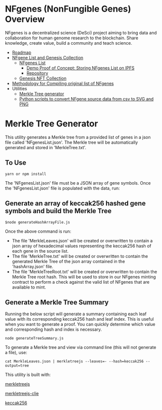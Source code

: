 # NFgenes (NonFungible Genes) Overview

NFgenes is a decentralized science (DeSci) project aiming to bring data and collaboration for human genome research to the blockchain. Share knowledge, create value, build a community and teach science.

- [Roadmap](https://github.com/nfgenes/overview#roadmap)
- [NFgene List and Genesis Collection](https://github.com/nfgenes/nfgenes_list#nfgenes-nonfungible-genes-overview)
    - [NFgenes List](https://github.com/nfgenes/nfgenes_list/tree/main/data#nfgenes-list)
        - [Demo Proof of Concept: Storing NFgenes List on IPFS](https://nfgeneslist.onrender.com/)
        - [Repository](https://github.com/nfgenes/front_end_nfgenes_list#nfgenes-nonfungible-genes-overview)
    - [Genesis NFT Collection](https://github.com/nfgenes/nfgenes_contract)
- [Methodology for Compiling original list of NFgenes](https://github.com/nfgenes/compile_genesis_gene_list)
- Utilities
    - [Merkle Tree generator](https://github.com/nfgenes/merkletree_generator)
    - [Python scripts to convert NFgene source data from csv to SVG and PNG](https://github.com/nfgenes/csv2svg2png#csv2svg2png)

# Merkle Tree Generator

This utility generates a Merkle tree from a provided list of genes in a json file called 'NFgenesList.json'. The Merkle tree will be automatically generated and stored in 'MerkleTree.txt'.

## To Use

```
yarn or npm install
```

The 'NFgenesList.json' file must be a JSON array of gene symbols. Once the 'NFgenesList.json' file is populated with the data, run:

## Generate an array of keccak256 hashed gene symbols and build the Merkle Tree

```
$node generateHashArrayFile.js
```

Once the above command is run:
- The file 'MerkleLeaves.json' will be created or overwritten to contain a json array of hexadecimal values representing the keccak256 hash of each gene in the source list.
- The file 'MerkleTree.txt' will be created or overwritten to contain the generated Merkle Tree of the json array contained in the 'hashArray.json' file.
- The file 'MerkleTreeRoot.txt' will be created or overwritten to contain the Merkle Tree root hash. This will be used to store in our NFgenes minting contract to perform a check against the valid list of NFgenes that are available to mint.

## Generate a Merkle Tree Summary

Running the below script will generate a summary containing each leaf value with its corresponding keccak256 hash and leaf index. This is useful when you want to generate a proof. You can quickly determine which value and corresponding hash and index is necessary.

```
node generateTreeSummary.js
```


To generate a Merkle tree and view via command line (this will not generate a file), use:

```
cat MerkleLeaves.json | merkletreejs --leaves=- --hash=keccak256 --output=tree
```

This utility is built with:

[merkletreejs](https://github.com/miguelmota/merkletreejs)

[merkletreejs-clie](https://github.com/miguelmota/merkletreejs-cli)

[keccak256](https://github.com/miguelmota/keccak256)